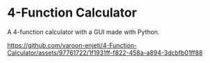 # 4-Function Calculator
A 4-function calculator with a GUI made with Python.

https://github.com/varoon-enjeti/4-Function-Calculator/assets/97761722/1f1931ff-f822-458a-a894-3dcbfb01ff88


